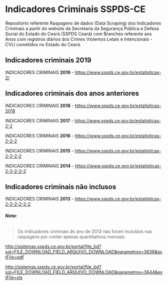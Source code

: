 # Indicadores Criminais SSPDS-CE  
 
Repositório referente Raspagens de dados (Data Scraping) dos Indicadores Criminais a partir do website da Secretaria da Segurança Pública e Defesa Social do Estado do Ceará (SSPDS Ceará) com Branches referente aos Anos com registros diários dos Crimes Violentos Letais e Intencionais - CVLI cometidos no Estado do Ceará.
 
## Indicadores criminais 2019  
INDICADORES CRIMINAIS **2019** - https://www.sspds.ce.gov.br/estatisticas-2/
 
## Indicadores criminais dos anos anteriores  
INDICADORES CRIMINAIS **2018** - https://www.sspds.ce.gov.br/estatisticas-2018

INDICADORES CRIMINAIS **2017** - https://www.sspds.ce.gov.br/estatisticas-2-2

INDICADORES CRIMINAIS **2016** - https://www.sspds.ce.gov.br/estatisticas-2-2-2

INDICADORES CRIMINAIS **2015** - https://www.sspds.ce.gov.br/estatisticas-2-2-2-2

INDICADORES CRIMINAIS **2014** - https://www.sspds.ce.gov.br/estatisticas-2-2-2-2-2
 
## Indicadores criminais não inclusos  
INDICADORES CRIMINAIS **2013** - https://www.sspds.ce.gov.br/estatisticas-2-2-2-2-2-2 
 
###### **Nota:**
> Os indicadores criminais do ano de 2013 não foram incluídos nas raspagens por conter apenas quantitativos mensais.  

http://sistemas.sspds.ce.gov.br/portal/file_bd?sql=FILE_DOWNLOAD_FIELD_ARQUIVO_DOWNLOAD&parametros=3636&extFile=pdf

http://sistemas.sspds.ce.gov.br/portal/file_bd?sql=FILE_DOWNLOAD_FIELD_ARQUIVO_DOWNLOAD&parametros=3644&extFile=xls
